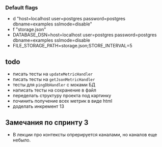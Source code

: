 ### Default flags
- d "host=localhost user=postgres password=postgres dbname=examples sslmode=disable"
- f "storage.json"
- DATABASE_DSN=host=localhost user=postgres password=postgres dbname=examples sslmode=disable
- FILE_STORAGE_PATH=storage.json;STORE_INTERVAL=5

## todo
- писать тесты на `updateMetricHandler`
- писать тесты на `getJsonMetricHandler`
- тесты для `pingDbHandler` с моками БД
- написать тесты на сохранение в файл
- переделать структуру проекта под картинку
- починить получение всех метрик в виде html
- доделать инкремент 13

## Замечания по спринту 3
- В лекции про контексты опрерируется каналами, но каналов еще небыло.
